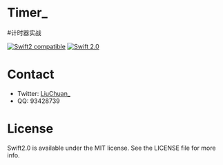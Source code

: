 # Timer_

#计时器实战




[![Swift2 compatible](https://img.shields.io/badge/swift2-compatible-4BC51D.svg?style=flat)](https://developer.apple.com/swift/)
[![Swift 2.0](https://img.shields.io/badge/Swift-2.0-orange.svg?style=flat)](https://developer.apple.com/swift/)


# Contact
* Twitter:  [LiuChuan_](https://twitter.com/LiuChuan_)
* QQ:  93428739

# License
Swift2.0 is available under the MIT license. See the LICENSE file for more info.
